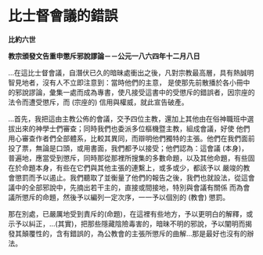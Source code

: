 # 比士督會議的錯誤


**比約六世**

**教宗頒發文告重申懲斥邪說謬論－－公元一八六四年十二月八日**





…在這比士督會議，自潛伏已久的暗昧處衝出之後，凡對宗教最高層，具有熱誠明智見地者，沒有人不立即注意到：當時他們的主意，
是使那先前散播於各小冊中的邪說謬論，彙集一處而成為專書，使凡接受這書中的受懲斥的錯誤者，因宗座的法令而遭受懲斥，而 (宗座的) 
信用與權威，就此宣告破產。

…首先，我把這由主教公佈的會議，交予四位主教，還加上其他由在俗神職班中選拔出來的神學士們審查；同時我們也委派多位樞機暨主教，組成會議，好使
他們用心審查作者們全部體系，比較其異同，而辯明他們獨特的主張。他們在我們面前投了票，無論是口頭，或用書面，我們都予以接受；他們認為：這會議 
(本身)，普遍地，應當受到懲斥，同時那從那裡所搜集的多數命題，以及其他命題，有些固在於命題本身，有些在它們與其他主張的連繫上，或多或少，都該予以
嚴竣的教會懲罰而予以遏止。我們聽取了並衡量了他們的報告之後，我們也就設法，從這會議中的全部邪說中，先摘出若干主的，直接或間接地，特別與會議有關係
而為會議所懲斥的命題，然後予以編列一定次序，一一予以個別的 (教會) 懲罰。

那在別處，已嚴厲地受到責斥的(命題)，在這裡有些地方，予以更明白的解釋，或示予以糾正，…(其實)，把那些隱藏陰險毒害的，暗昧不明的邪說，予以闡明而揭發其顛覆性的，含有錯誤的，為公教會的主張所懲斥的曲解…那是最好也沒有的辦法。

